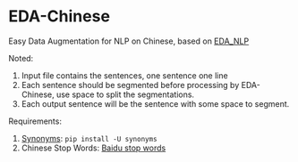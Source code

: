 # EDA-Chinese
Easy Data Augmentation for NLP on Chinese, based on [EDA_NLP](https://github.com/jasonwei20/eda_nlp/tree/master/code)

Noted:
1. Input file contains the sentences, one sentence one line
2. Each sentence should be segmented before processing by EDA-Chinese, use space to split the segmentations.
3. Each output sentence will be the sentence with some space to segment.

Requirements:
1. [Synonyms](https://github.com/huyingxi/Synonyms): `pip install -U synonyms`
2. Chinese Stop Words: [Baidu stop words](https://github.com/goto456/stopwords)

